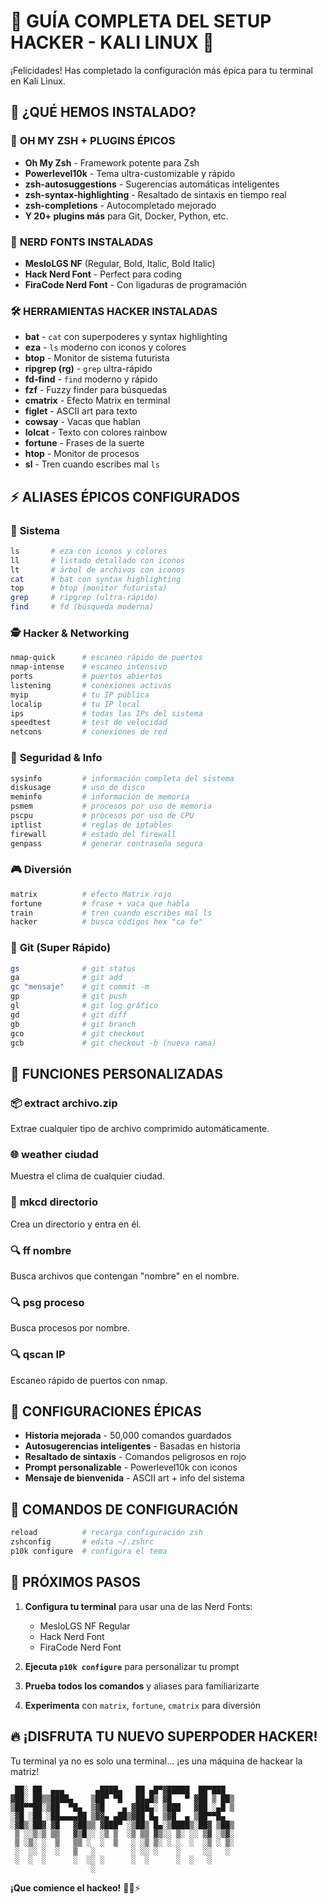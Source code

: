 # 🚀 GUÍA COMPLETA DEL SETUP HACKER - KALI LINUX 🚀

¡Felicidades! Has completado la configuración más épica para tu terminal en Kali Linux.

## 🎯 ¿QUÉ HEMOS INSTALADO?

### 🔧 **OH MY ZSH + PLUGINS ÉPICOS**
- **Oh My Zsh** - Framework potente para Zsh
- **Powerlevel10k** - Tema ultra-customizable y rápido
- **zsh-autosuggestions** - Sugerencias automáticas inteligentes
- **zsh-syntax-highlighting** - Resaltado de sintaxis en tiempo real
- **zsh-completions** - Autocompletado mejorado
- **Y 20+ plugins más** para Git, Docker, Python, etc.

### 🎨 **NERD FONTS INSTALADAS**
- **MesloLGS NF** (Regular, Bold, Italic, Bold Italic)
- **Hack Nerd Font** - Perfect para coding
- **FiraCode Nerd Font** - Con ligaduras de programación

### 🛠️ **HERRAMIENTAS HACKER INSTALADAS**
- **bat** - `cat` con superpoderes y syntax highlighting
- **eza** - `ls` moderno con iconos y colores
- **btop** - Monitor de sistema futurista
- **ripgrep (rg)** - `grep` ultra-rápido
- **fd-find** - `find` moderno y rápido
- **fzf** - Fuzzy finder para búsquedas
- **cmatrix** - Efecto Matrix en terminal
- **figlet** - ASCII art para texto
- **cowsay** - Vacas que hablan
- **lolcat** - Texto con colores rainbow
- **fortune** - Frases de la suerte
- **htop** - Monitor de procesos
- **sl** - Tren cuando escribes mal `ls`

## ⚡ **ALIASES ÉPICOS CONFIGURADOS**

### 🐧 **Sistema**
```bash
ls       # eza con iconos y colores
ll       # listado detallado con iconos
lt       # árbol de archivos con iconos  
cat      # bat con syntax highlighting
top      # btop (monitor futurista)
grep     # ripgrep (ultra-rápido)
find     # fd (búsqueda moderna)
```

### 🕵️ **Hacker & Networking**
```bash
nmap-quick      # escaneo rápido de puertos
nmap-intense    # escaneo intensivo
ports           # puertos abiertos
listening       # conexiones activas
myip            # tu IP pública
localip         # tu IP local  
ips             # todas las IPs del sistema
speedtest       # test de velocidad
netcons         # conexiones de red
```

### 🔐 **Seguridad & Info**
```bash
sysinfo         # información completa del sistema
diskusage       # uso de disco
meminfo         # información de memoria
psmem           # procesos por uso de memoria
pscpu           # procesos por uso de CPU
iptlist         # reglas de iptables
firewall        # estado del firewall
genpass         # generar contraseña segura
```

### 🎮 **Diversión**
```bash
matrix          # efecto Matrix rojo
fortune         # frase + vaca que habla
train           # tren cuando escribes mal ls
hacker          # busca códigos hex "ca fe"
```

### 📁 **Git (Super Rápido)**
```bash
gs              # git status
ga              # git add  
gc "mensaje"    # git commit -m
gp              # git push
gl              # git log gráfico
gd              # git diff
gb              # git branch
gco             # git checkout
gcb             # git checkout -b (nueva rama)
```

## 🚀 **FUNCIONES PERSONALIZADAS**

### 📦 **extract archivo.zip**
Extrae cualquier tipo de archivo comprimido automáticamente.

### 🌐 **weather ciudad**
Muestra el clima de cualquier ciudad.

### 📁 **mkcd directorio**  
Crea un directorio y entra en él.

### 🔍 **ff nombre**
Busca archivos que contengan "nombre" en el nombre.

### 🔍 **psg proceso**
Busca procesos por nombre.

### 🔍 **qscan IP**
Escaneo rápido de puertos con nmap.

## 🎨 **CONFIGURACIONES ÉPICAS**

- **Historia mejorada** - 50,000 comandos guardados
- **Autosugerencias inteligentes** - Basadas en historia
- **Resaltado de sintaxis** - Comandos peligrosos en rojo
- **Prompt personalizable** - Powerlevel10k con iconos
- **Mensaje de bienvenida** - ASCII art + info del sistema

## 🔧 **COMANDOS DE CONFIGURACIÓN**

```bash
reload          # recarga configuración zsh
zshconfig       # edita ~/.zshrc  
p10k configure  # configura el tema
```

## 🎯 **PRÓXIMOS PASOS**

1. **Configura tu terminal** para usar una de las Nerd Fonts:
   - MesloLGS NF Regular
   - Hack Nerd Font
   - FiraCode Nerd Font

2. **Ejecuta `p10k configure`** para personalizar tu prompt

3. **Prueba todos los comandos** y aliases para familiarizarte

4. **Experimenta** con `matrix`, `fortune`, `cmatrix` para diversión

## 🔥 **¡DISFRUTA TU NUEVO SUPERPODER HACKER!**

Tu terminal ya no es solo una terminal... ¡es una máquina de hackear la matriz! 

```
 ██░ ██  ▄▄▄       ▄████▄   ██ ▄█▀▓█████  ██▀███  
▓██░ ██▒▒████▄    ▒██▀ ▀█   ██▄█▒ ▓█   ▀ ▓██ ▒ ██▒
▒██▀▀██░▒██  ▀█▄  ▒▓█    ▄ ▓███▄░ ▒███   ▓██ ░▄█ ▒
░▓█ ░██ ░██▄▄▄▄██ ▒▓▓▄ ▄██▒▓██ █▄ ▒▓█  ▄ ▒██▀▀█▄  
░▓█▒░██▓ ▓█   ▓██▒▒ ▓███▀ ░▒██▒ █▄░▒████▒░██▓ ▒██▒
 ▒ ░░▒░▒ ▒▒   ▓▒█░░ ░▒ ▒  ░▒ ▒▒ ▓▒░░ ▒░ ░░ ▒▓ ░▒▓░
 ▒ ░▒░ ░  ▒   ▒▒ ░  ░  ▒   ░ ░▒ ▒░ ░ ░  ░  ░▒ ░ ▒░
 ░  ░░ ░  ░   ▒   ░        ░ ░░ ░    ░     ░░   ░ 
 ░  ░  ░      ░  ░░ ░      ░  ░      ░  ░   ░     
                  ░                               
```

**¡Que comience el hackeo!** 🎯💀⚡
